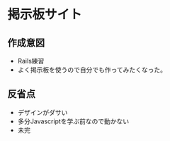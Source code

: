 # 掲示板サイト

## 作成意図
- Rails練習
- よく掲示板を使うので自分でも作ってみたくなった。

## 反省点
- デザインがダサい
- 多分Javascriptを学ぶ前なので動かない
- 未完


